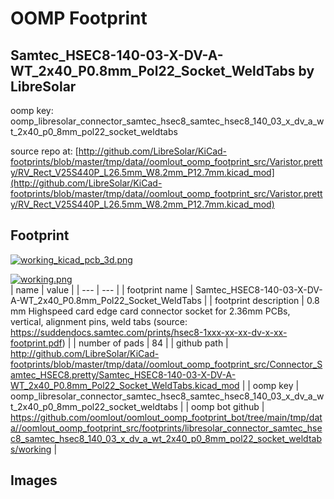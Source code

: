 # OOMP Footprint  
## Samtec_HSEC8-140-03-X-DV-A-WT_2x40_P0.8mm_Pol22_Socket_WeldTabs  by LibreSolar  
  
oomp key: oomp_libresolar_connector_samtec_hsec8_samtec_hsec8_140_03_x_dv_a_wt_2x40_p0_8mm_pol22_socket_weldtabs  
  
source repo at: [http://github.com/LibreSolar/KiCad-footprints/blob/master/tmp/data//oomlout_oomp_footprint_src/Varistor.pretty/RV_Rect_V25S440P_L26.5mm_W8.2mm_P12.7mm.kicad_mod](http://github.com/LibreSolar/KiCad-footprints/blob/master/tmp/data//oomlout_oomp_footprint_src/Varistor.pretty/RV_Rect_V25S440P_L26.5mm_W8.2mm_P12.7mm.kicad_mod)  
## Footprint  
  
[![working_kicad_pcb_3d.png](working_kicad_pcb_3d_600.png)](working_kicad_pcb_3d.png)  
  
[![working.png](working_600.png)](working.png)  
| name | value | 
| --- | --- | 
| footprint name | Samtec_HSEC8-140-03-X-DV-A-WT_2x40_P0.8mm_Pol22_Socket_WeldTabs | 
| footprint description | 0.8 mm Highspeed card edge card connector socket for 2.36mm PCBs, vertical, alignment pins, weld tabs (source: https://suddendocs.samtec.com/prints/hsec8-1xxx-xx-xx-dv-x-xx-footprint.pdf) | 
| number of pads | 84 | 
| github path | http://github.com/LibreSolar/KiCad-footprints/blob/master/tmp/data//oomlout_oomp_footprint_src/Connector_Samtec_HSEC8.pretty/Samtec_HSEC8-140-03-X-DV-A-WT_2x40_P0.8mm_Pol22_Socket_WeldTabs.kicad_mod | 
| oomp key | oomp_libresolar_connector_samtec_hsec8_samtec_hsec8_140_03_x_dv_a_wt_2x40_p0_8mm_pol22_socket_weldtabs | 
| oomp bot github | https://github.com/oomlout/oomlout_oomp_footprint_bot/tree/main/tmp/data//oomlout_oomp_footprint_src/footprints/libresolar_connector_samtec_hsec8_samtec_hsec8_140_03_x_dv_a_wt_2x40_p0_8mm_pol22_socket_weldtabs/working | 
## Images  
